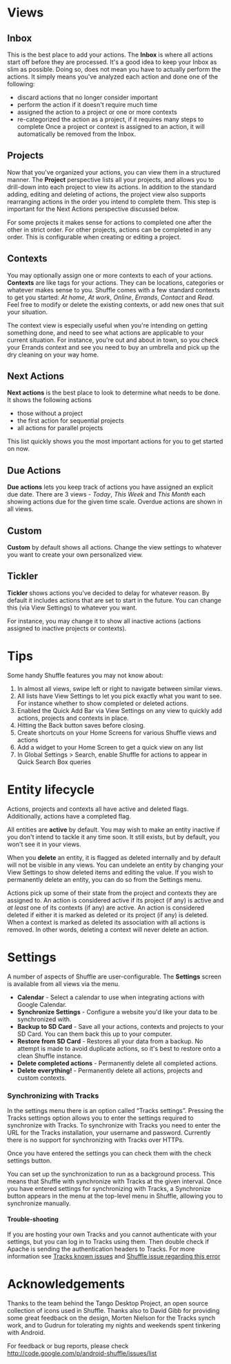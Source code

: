 

# Views #

## Inbox ##
This is the best place to add your actions. The **Inbox** is where all actions start off before they are processed. It's a good idea to keep your Inbox as slim as possible. Doing so, does not mean you have to actually perform the actions. It simply means you've analyzed each action and done one of the following:
  * discard actions that no longer consider important
  * perform the action if it doesn't require much time
  * assigned the action to a project or one or more contexts
  * re-categorized the action as a project, if it requires many steps to complete
Once a project or context is assigned to an action, it will automatically be removed from the Inbox.

## Projects ##
Now that you've organized your actions, you can view them in a structured manner. The **Project** perspective lists all your projects, and allows you to drill-down into each project to view its actions. In addition to the standard adding, editing and deleting of actions, the project view also supports rearranging actions in the order you intend to complete them. This step is important for the Next Actions perspective discussed below.

For some projects it makes sense for actions to completed one after the other in strict order. For other
projects, actions can be completed in any order. This is configurable when creating or editing a project.

## Contexts ##
You may optionally assign one or more contexts to each of your actions. **Contexts** are like tags for your actions. They can be locations, categories or whatever makes sense to you. Shuffle comes with a few standard contexts to get you started: _At home_, _At  work_, _Online_, _Errands_, _Contact_ and _Read_. Feel free to modify or delete the existing contexts, or add new ones that suit your situation.

The context view is especially useful when you're intending on getting something done, and need to see what actions are applicable to your current situation. For instance, you're out and about in town, so you check your Errands context and see you need to buy an umbrella and pick up the dry cleaning on your way home.

## Next Actions ##
**Next actions** is the best place to look to determine what needs to be done. It shows the following actions
  * those without a project
  * the first action for sequential projects
  * all actions for parallel projects

This list quickly shows you the most important actions for you to get started on now.

## Due Actions ##
**Due actions** lets you keep track of actions you have assigned an explicit due date. There are 3 views - _Today_, _This Week_ and _This Month_ each showing actions due for the given time scale. Overdue actions are shown in all views.

## Custom ##
**Custom** by default shows all actions. Change the view settings to whatever you want to create your own personalized view.

## Tickler ##
**Tickler** shows actions you've decided to delay for whatever reason. By default it includes actions that are set to start in the future. You can change this (via View Settings) to whatever you want.

For instance, you may change it to show all inactive actions (actions assigned to inactive projects or contexts).

# Tips #

Some handy Shuffle features you may not know about:
  1. In almost all views, swipe left or right to navigate between similar views.
  1. All lists have View Settings to let you pick exactly what you want to see. For instance whether to show completed or deleted actions.
  1. Enabled the Quick Add Bar via View Settings on any view to quickly add actions, projects and contexts in place.
  1. Hitting the Back button saves before closing.
  1. Create shortcuts on your Home Screens for various Shuffle views and actions
  1. Add a widget to your Home Screen to get a quick view on any list
  1. In Global Settings > Search, enable Shuffle for actions to appear in Quick Search Box queries

# Entity lifecycle #

Actions, projects and contexts all have active and deleted flags. Additionally, actions have a completed flag.

All entities are **active** by default. You may wish to make an entity inactive if you don't intend to tackle it any time soon. It still exists, but by default, you won't see it in your views.

When you **delete** an entity, it is flagged as deleted internally and by default will not be visible in any views. You can undelete an entity by changing your View Settings to show deleted items and editing the value. If you wish to permanently delete an entity, you can do so from the Settings menu.

Actions pick up some of their state from the project and contexts they are assigned to. An action is considered active if its project (if any) is active and _at least_ one of its contexts (if any) are active. An action is considered deleted if either it is marked as deleted or its project (if any) is deleted. When a context is marked as deleted its association with all actions is removed. In other words, deleting a context will never delete an action.

# Settings #
A number of aspects of Shuffle are user-configurable. The **Settings** screen is available from all views via the menu.
  * **Calendar**  - Select a calendar to use when integrating actions with Google Calendar.
  * **Synchronize Settings**  - Configure a website you'd like your data to be synchronized with.
  * **Backup to SD Card** - Save all your actions, contexts and projects to your SD Card. You can them back this up to your computer.
  * **Restore from SD Card** - Restores all your data from a backup. No attempt is made to avoid duplicate actions, so it's best to restore onto a clean Shuffle instance.
  * **Delete completed actions** - Permanently delete all completed actions.
  * **Delete everything!** - Permanently delete all actions, projects and custom contexts.

### Synchronizing with Tracks ###

In the settings menu there is an option called “Tracks settings”. Pressing the Tracks settings option allows you to enter the settings required to synchronize with Tracks.
To synchronize with Tracks you need to enter the URL for the Tracks installation, your username and password. Currently there is no support for synchronizing with Tracks over HTTPs.

Once you have entered the settings you can check them with the check settings button.

You can set up the synchronization to run as a background process. This means that Shuffle with synchronize with Tracks at the given interval.
Once you have entered settings for synchronizing with Tracks, a Synchronize button appears in the menu at the top-level menu in Shuffle, allowing you to synchronize manually.

#### Trouble-shooting ####
If you are hosting your own Tracks and you cannot authenticate with your settings, but you can log in to Tracks using them. Then double check if Apache is sending the authentication headers to Tracks. For more information see [Tracks known issues](http://www.getontracks.org/wiki/Known-Issues/) and [Shuffle issue regarding this error](https://code.google.com/p/android-shuffle/issues/detail?id=94&can=1&colspec=ID%20Type%20Status%20Priority%20Size%20Stars%20Summary)

# Acknowledgements #
Thanks to the team behind the Tango Desktop Project, an open source collection of icons used in Shuffle.
Thanks also to David Gibb for providing some great feedback on the design, Morten Nielson for the Tracks synch work, and to Gudrun for tolerating my nights and weekends spent tinkering with Android.

For feedback or bug reports, please check http://code.google.com/p/android-shuffle/issues/list
